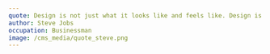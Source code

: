 ```yaml
---
quote: Design is not just what it looks like and feels like. Design is how it works.
author: Steve Jobs
occupation: Businessman
image: /cms_media/quote_steve.png
---
```

